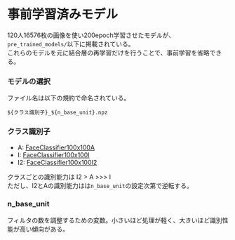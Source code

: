 # 事前学習済みモデル

120人16576枚の画像を使い200epoch学習させたモデルが、`pre_trained_models/`以下に掲載されている。  
これらのモデルを元に結合層の再学習だけを行うことで、事前学習を省略できる。

### モデルの選択

ファイル名は以下の規約で命名されている。

```
${クラス識別子}_${n_base_unit}.npz
```

### クラス識別子

* A: [FaceClassifier100x100A](../cnn_models.py#L177)
* I: [FaceClassifier100x100I](../cnn_models.py#L106)
* I2: [FaceClassifier100x100I2](../cnn_models.py#L21)

クラスごとの識別能力は I2 > A >>> I  
ただし、I2とAの識別能力はは`n_base_unit`の設定次第で逆転する。

### n_base_unit

フィルタの数を調整するための変数。小さいほど処理が軽く、大きいほど識別性能が高い傾向がある。
